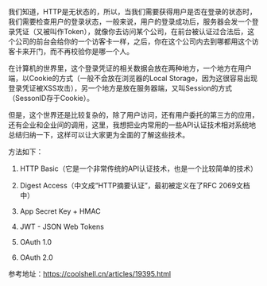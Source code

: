 我们知道，HTTP是无状态的，所以，当我们需要获得用户是否在登录的状态时，我们需要检查用户的登录状态，一般来说，用户的登录成功后，服务器会发一个登录凭证（又被叫作Token），就像你去访问某个公司，在前台被认证过合法后，这个公司的前台会给你的一个访客卡一样，之后，你在这个公司内去到哪都用这个访客卡来开门，而不再校验你是哪一个人。

在计算机的世界里，这个登录凭证的相关数据会放在两种地方，一个地方在用户端，以Cookie的方式（一般不会放在浏览器的Local Storage，因为这很容易出现登录凭证被XSS攻击），另一个地方是放在服务器端，又叫Session的方式（SessonID存于Cookie）。

但是，这个世界还是比较复杂的，除了用户访问，还有用户委托的第三方的应用，还有企业和企业间的调用，这里，我想把业内常用的一些API认证技术相对系统地总结归纳一下，这样可以让大家更为全面的了解这些技术。

方法如下：

1. HTTP Basic（它是一个非常传统的API认证技术，也是一个比较简单的技术）

2. Digest Access（中文成“HTTP摘要认证”，最初被定义在了RFC 2069文档中）

3. App Secret Key + HMAC

4. JWT - JSON Web Tokens

5. OAuth 1.0

6. OAuth 2.0
 

参考地址：https://coolshell.cn/articles/19395.html
